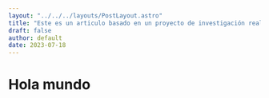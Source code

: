 ```yaml
---
layout: "../../../layouts/PostLayout.astro"
title: "Este es un articulo basado en un proyecto de investigación realizado por estudiantes de utp"
draft: false
author: default
date: 2023-07-18
---
```


# Hola mundo
